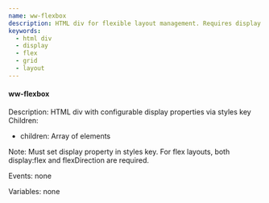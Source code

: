 ```yaml
---
name: ww-flexbox
description: HTML div for flexible layout management. Requires display property in styles.
keywords:
  - html div
  - display
  - flex
  - grid
  - layout
---
```


#### ww-flexbox

Description: HTML div with configurable display properties via styles key
Children:
  - children: Array of elements

Note: Must set display property in styles key. For flex layouts, both display:flex and flexDirection are required.

Events: none

Variables: none
